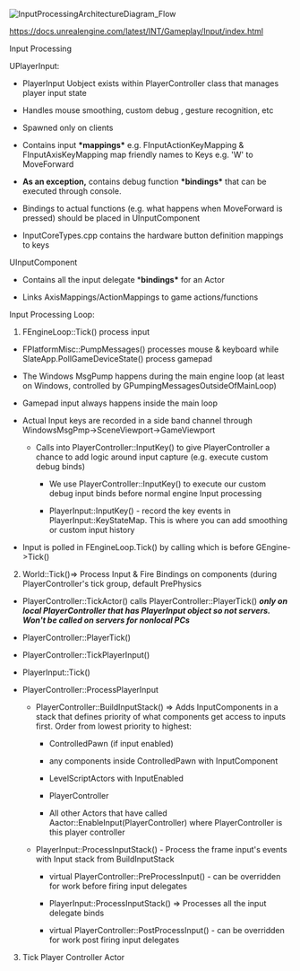 ![InputProcessingArchitectureDiagram_Flow](C:\devguide\conversion\FINISHED\assets\InputProcessingArchitectureDiagram_Flow.jpg)

<https://docs.unrealengine.com/latest/INT/Gameplay/Input/index.html>

Input Processing

UPlayerInput:

- PlayerInput Uobject exists within PlayerController class that manages player input state

- Handles mouse smoothing, custom debug , gesture recognition, etc

- Spawned only on clients

- Contains input **\*mappings\*** e.g. FInputActionKeyMapping & FInputAxisKeyMapping map friendly names to Keys e.g. 'W' to MoveForward

- **As an exception,** contains debug function **\*bindings\*** that can be executed through console.

- Bindings to actual functions (e.g. what happens when MoveForward is pressed) should be placed in UInputComponent

- InputCoreTypes.cpp contains the hardware button definition mappings to keys

UInputComponent

- Contains all the input delegate \***bindings\*** for an Actor

- Links AxisMappings/ActionMappings to game actions/functions

Input Processing Loop:

1.  FEngineLoop::Tick() process input

- FPlatformMisc::PumpMessages() processes mouse & keyboard while SlateApp.PollGameDeviceState() process gamepad

- The Windows MsgPump happens during the main engine loop (at least on Windows, controlled by GPumpingMessagesOutsideOfMainLoop)

- Gamepad input always happens inside the main loop

- Actual Input keys are recorded in a side band channel through WindowsMsgPmp-&gt;SceneViewport-&gt;GameViewport

  - Calls into PlayerController::InputKey() to give PlayerController a chance to add logic around input capture (e.g. execute custom debug binds)

    - We use PlayerController::InputKey() to execute our custom debug input binds before normal engine Input processing

    - PlayerInput::InputKey() - record the key events in PlayerInput::KeyStateMap. This is where you can add smoothing or custom input history

>

- Input is polled in FEngineLoop.Tick() by calling which is before GEngine-&gt;Tick()

2. World::Tick()=&gt; Process Input & Fire Bindings on components (during PlayerController's tick group, default PrePhysics

- PlayerController::TickActor() calls PlayerController::PlayerTick() **_only on local PlayerController that has PlayerInput object so not servers. Won't be called on servers for nonlocal PCs_**

- PlayerController::PlayerTick()

- PlayerController::TickPlayerInput()

- PlayerInput::Tick()

- PlayerController::ProcessPlayerInput

  - PlayerController::BuildInputStack() =&gt; Adds InputComponents in a stack that defines priority of what components get access to inputs first. Order from lowest priority to highest:

    - ControlledPawn (if input enabled)

    - any components inside ControlledPawn with InputComponent

    - LevelScriptActors with InputEnabled

    - PlayerController

    - All other Actors that have called Aactor::EnableInput(PlayerController) where PlayerController is this player controller

  - PlayerInput::ProcessInputStack() - Process the frame input's events with Input stack from BuildInputStack

    - virtual PlayerController::PreProcessInput() - can be overridden for work before firing input delegates

    - PlayerInput::ProcessInputStack() =&gt; Processes all the input delegate binds

    - virtual PlayerController::PostProcessInput() - can be overridden for work post firing input delegates

>

3. Tick Player Controller Actor

